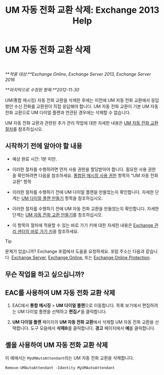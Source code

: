 ﻿---
title: 'UM 자동 전화 교환 삭제: Exchange 2013 Help'
TOCTitle: UM 자동 전화 교환 삭제
ms:assetid: 92846bbc-e6b9-45fc-8702-ef5c92eeb08f
ms:mtpsurl: https://technet.microsoft.com/ko-kr/library/Bb123780(v=EXCHG.150)
ms:contentKeyID: 50483679
ms.date: 05/22/2018
mtps_version: v=EXCHG.150
ms.translationtype: MT
---

# UM 자동 전화 교환 삭제

 

_**적용 대상:**Exchange Online, Exchange Server 2013, Exchange Server 2016_

_**마지막으로 수정된 항목:**2012-11-30_

UM(통합 메시징) 자동 전화 교환을 삭제한 후에는 이전에 UM 자동 전화 교환에서 응답했던 수신 전화를 교환원이 직접 응답해야 합니다. UM 자동 전화 교환이 기본 UM 자동 전화 교환으로 UM 다이얼 플랜과 연관된 경우에는 삭제할 수 없습니다.

UM 자동 전화 교환과 관련된 추가 관리 작업에 대한 자세한 내용은 [UM 자동 전화 교환 절차](um-auto-attendant-procedures-exchange-2013-help.md)를 참조하십시오.

## 시작하기 전에 알아야 할 내용

  - 예상 완료 시간: 1분 미만.

  - 이러한 절차를 수행하려면 먼저 사용 권한을 할당받아야 합니다. 필요한 사용 권한을 확인하려면 다음을 참조하세요. [통합된 메시징 사용 권한](unified-messaging-permissions-exchange-2013-help.md) 항목의 "UM 자동 전화 교환" 항목

  - 이러한 절차를 수행하기 전에 UM 다이얼 플랜을 만들었는지 확인합니다. 자세한 단계는 [UM 다이얼 플랜 만들기](create-a-um-dial-plan-exchange-2013-help.md) 항목을 참조하십시오.

  - 이러한 절차를 수행하기 전에 UM 자동 전화 교환을 만들었는지 확인합니다. 자세한 단계는 [UM 자동 전화 교환 만들기](create-a-um-auto-attendant-exchange-2013-help.md)를 참조하십시오.

  - 이 항목의 절차에 적용할 수 있는 바로 가기 키에 대한 자세한 내용은 [Exchange 관리 센터의 바로 가기 키](keyboard-shortcuts-in-the-exchange-admin-center-exchange-online-protection-help.md)을 참조하세요.


> [!TIP]
> 문제가 있습니까? Exchange 포럼에서 도움을 요청하세요. 포럼 주소는 다음과 같습니다. <A href="https://go.microsoft.com/fwlink/p/?linkid=60612">Exchange Server</A>, <A href="https://go.microsoft.com/fwlink/p/?linkid=267542">Exchange Online</A>, 또는 <A href="https://go.microsoft.com/fwlink/p/?linkid=285351">Exchange Online Protection</A>.



## 무슨 작업을 하고 싶으십니까?

## EAC를 사용하여 UM 자동 전화 교환 삭제

1.  EAC에서 **통합 메시징** \> **UM 다이얼 플랜**으로 이동합니다. 목록 보기에서 편집하려는 UM 다이얼 플랜을 선택하고 **편집**![편집 아이콘](images/JJ218640.6f53ccb2-1f13-4c02-bea0-30690e6ea71d(EXCHG.150).gif "편집 아이콘")을 클릭합니다.

2.  **UM 다이얼 플랜** 페이지의 **UM 자동 전화 교환**에서 삭제할 UM 자동 전화 교환을 선택합니다. 도구 모음에서 **삭제**![삭제 아이콘](images/Dd979797.14f639f6-61e8-4418-bbfb-0db14de9d2f5(EXCHG.150).gif "삭제 아이콘")를 클릭합니다. **경고** 페이지에서 **예**를 클릭합니다.

## 셸을 사용하여 UM 자동 전화 교환 삭제

이 예에서는 `MyUMAutoAttendant`라는 UM 자동 전화 교환을 삭제합니다.

    Remove-UMAutoAttendant -Identity MyUMAutoAttendant

